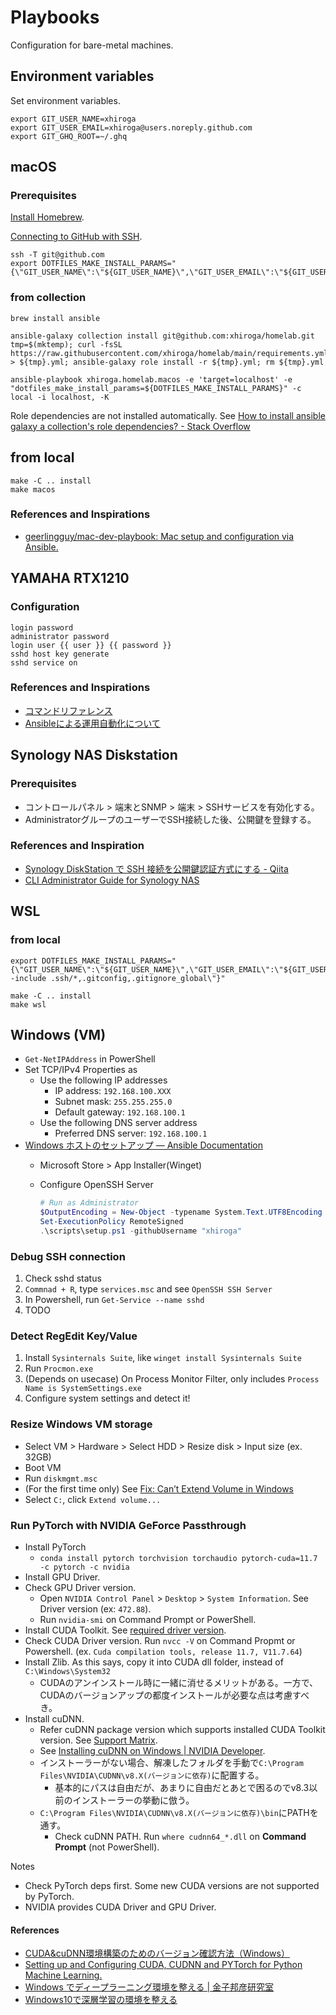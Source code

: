# Playbooks

Configuration for bare-metal machines.

## Environment variables

Set environment variables.

```shell
export GIT_USER_NAME=xhiroga
export GIT_USER_EMAIL=xhiroga@users.noreply.github.com
export GIT_GHQ_ROOT=~/.ghq
```

## macOS

### Prerequisites

[Install Homebrew](https://docs.brew.sh/Installation).

[Connecting to GitHub with SSH](https://docs.github.com/en/authentication/connecting-to-github-with-ssh).

```shell
ssh -T git@github.com
export DOTFILES_MAKE_INSTALL_PARAMS="{\"GIT_USER_NAME\":\"${GIT_USER_NAME}\",\"GIT_USER_EMAIL\":\"${GIT_USER_EMAIL}\",\"GIT_GHQ_ROOT\":\"${GIT_GHQ_ROOT}\"}"
```

### from collection

```shell
brew install ansible

ansible-galaxy collection install git@github.com:xhiroga/homelab.git
tmp=$(mktemp); curl -fsSL https://raw.githubusercontent.com/xhiroga/homelab/main/requirements.yml > ${tmp}.yml; ansible-galaxy role install -r ${tmp}.yml; rm ${tmp}.yml

ansible-playbook xhiroga.homelab.macos -e 'target=localhost' -e "dotfiles_make_install_params=${DOTFILES_MAKE_INSTALL_PARAMS}" -c local -i localhost, -K
```

Role dependencies are not installed automatically. See [How to install ansible galaxy a collection's role dependencies? - Stack Overflow](https://stackoverflow.com/questions/60829595/how-to-install-ansible-galaxy-a-collections-role-dependencies)

## from local

```shell
make -C .. install
make macos
```

### References and Inspirations

- [geerlingguy/mac-dev-playbook: Mac setup and configuration via Ansible.](https://github.com/geerlingguy/mac-dev-playbook)


## YAMAHA RTX1210

### Configuration

```
login password
administrator password
login user {{ user }} {{ password }}
sshd host key generate
sshd service on
```

### References and Inspirations

- [コマンドリファレンス](http://www.rtpro.yamaha.co.jp/RT/manual/rt-common/index.html)
- [Ansibleによる運用自動化について](http://www.rtpro.yamaha.co.jp/RT/docs/ansible/index.html)


## Synology NAS Diskstation

### Prerequisites

- コントロールパネル > 端末とSNMP > 端末 > SSHサービスを有効化する。
- AdministratorグループのユーザーでSSH接続した後、公開鍵を登録する。

### References and Inspiration

- [Synology DiskStation で SSH 接続を公開鍵認証方式にする - Qiita](https://qiita.com/shimizumasaru/items/56474d98e723ea1b5ae3)
- [CLI Administrator Guide for Synology NAS](https://global.download.synology.com/download/Document/Software/DeveloperGuide/Firmware/DSM/All/enu/Synology_DiskStation_Administration_CLI_Guide.pdf)

## WSL

### from local

```shell
export DOTFILES_MAKE_INSTALL_PARAMS="{\"GIT_USER_NAME\":\"${GIT_USER_NAME}\",\"GIT_USER_EMAIL\":\"${GIT_USER_EMAIL}\",\"GIT_GHQ_ROOT\":\"${GIT_GHQ_ROOT}\",\"GOMPLATE_OPTIONS\":\"--include .ssh/*,.gitconfig,.gitignore_global\"}"

make -C .. install
make wsl
```

## Windows (VM)

- `Get-NetIPAddress` in PowerShell
- Set TCP/IPv4 Properties as
  - Use the following IP addresses
    - IP address: `192.168.100.XXX`
    - Subnet mask: `255.255.255.0`
    - Default gateway: `192.168.100.1`
  - Use the following DNS server address
    - Preferred DNS server: `192.168.100.1`
- [Windows ホストのセットアップ — Ansible Documentation](https://docs.ansible.com/ansible/2.9_ja/user_guide/windows_setup.html#id3)
  - Microsoft Store > App Installer(Winget)
  - Configure OpenSSH Server

    ```powershell
    # Run as Administrator
    $OutputEncoding = New-Object -typename System.Text.UTF8Encoding
    Set-ExecutionPolicy RemoteSigned
    .\scripts\setup.ps1 -githubUsername "xhiroga"
    ```

### Debug SSH connection

1. Check sshd status
  1. `Commnad + R`, type `services.msc` and see `OpenSSH SSH Server`
  1. In Powershell, run `Get-Service --name sshd`
1. TODO

### Detect RegEdit Key/Value

1. Install `Sysinternals Suite`, like `winget install Sysinternals Suite`
2. Run `Procmon.exe`
3. (Depends on usecase) On Process Monitor Filter, only includes `Process Name is SystemSettings.exe`
4. Configure system settings and detect it!

### Resize Windows VM storage

- Select VM > Hardware > Select HDD > Resize disk > Input size (ex. 32GB)
- Boot VM
- Run `diskmgmt.msc`
- (For the first time only) See [Fix: Can’t Extend Volume in Windows](https://woshub.com/extend-volume-blocked-by-windows-recovery-partition/)
- Select `C:`, click `Extend volume...`

### Run PyTorch with NVIDIA GeForce Passthrough

- Install PyTorch
  - `conda install pytorch torchvision torchaudio pytorch-cuda=11.7 -c pytorch -c nvidia`
- Install GPU Driver.
- Check GPU Driver version.
  - Open `NVIDIA Control Panel` > `Desktop` > `System Information`. See Driver version (ex: `472.88`).
  - Run `nvidia-smi` on Command Prompt or PowerShell.
- Install CUDA Toolkit. See [required driver version](https://docs.nvidia.com/cuda/cuda-toolkit-release-notes/index.html#cuda-major-component-versions__table-cuda-toolkit-driver-versions).
- Check CUDA Driver version. Run `nvcc -V` on Command Propmt or Powershell. (ex. `Cuda compilation tools, release 11.7, V11.7.64`)
- Install Zlib. As this says, copy it into CUDA dll folder, instead of `C:\Windows\System32`
  - CUDAのアンインストール時に一緒に消せるメリットがある。一方で、CUDAのバージョンアップの都度インストールが必要な点は考慮すべき。
- Install cuDNN.
  - Refer cuDNN package version which supports installed CUDA Toolkit version. See [Support Matrix](https://docs.nvidia.com/deeplearning/cudnn/support-matrix/index.html).
  - See [Installing cuDNN on Windows | NVIDIA Developer](https://docs.nvidia.com/deeplearning/cudnn/install-guide/index.html).
  - インストーラーがない場合、解凍したフォルダを手動で`C:\Program Files\NVIDIA\CUDNN\v8.X(バージョンに依存)`に配置する。
    - 基本的にパスは自由だが、あまりに自由だとあとで困るのでv8.3以前のインストーラーの挙動に倣う。
  - `C:\Program Files\NVIDIA\CUDNN\v8.X(バージョンに依存)\bin`にPATHを通す。
    - Check cuDNN PATH. Run `where cudnn64_*.dll` on **Command Prompt** (not PowerShell).

Notes

- Check PyTorch deps first. Some new CUDA versions are not supported by PyTorch.
- NVIDIA provides CUDA Driver and GPU Driver.

#### References

- [CUDA&cuDNN環境構築のためのバージョン確認方法（Windows）](https://shift101.hatenablog.com/entry/2022/02/27/200953)
- [Setting up and Configuring CUDA, CUDNN and PYTorch for Python Machine Learning.](https://jayanthkurup.com/setting-up-and-configuring-cuda-cudnn-and-pytorch-for-python-machine-learning/)
- [Windows でディープラーニング環境を整える | 金子邦彦研究室](https://www.kkaneko.jp/tools/win/tfstack.html)
- [Windows10で深層学習の環境を整える](http://hara-jp.com/_default/ja/Memo/Cuda_Win10.html)

